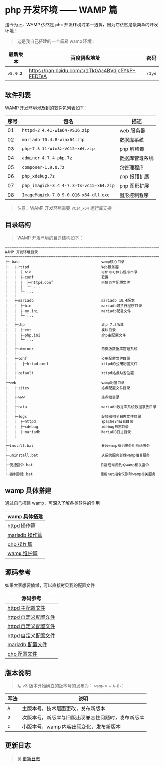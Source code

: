# php 开发环境 —— WAMP 篇

迄今为止，WAMP 依然是 php 开发环境的第一选择，因为它依然是最简单的开发环境！

> 这是我自己搭建的一个简易 wamp 环境：

| 最新版本  | 百度网盘地址                                    | 密码   |
| --------- | ----------------------------------------------- | ------ |
| `v5.0.2` | https://pan.baidu.com/s/1Tk0Aa4BVdjc5YkP-FEDTeA | `r1yd` |

## 软件列表

WAMP 开发环境涉及到的软件包列表如下：

| 序号 | 包名                                    | 描述           |
| ---- | --------------------------------------- | -------------- |
| 01   | `httpd-2.4.41-win64-VS16.zip`           | web 服务器     |
| 02   | `mariadb-10.4.8-winx64.zip`             | 数据库系统     |
| 03   | `php-7.3.11-Win32-VC15-x64.zip`         | php 解释器     |
| 04   | `adminer-4.7.4.php.7z`                  | 数据库管理系统 |
| 05   | `composer-1.9.0.7z`                     | 包管理程序     |
| 06   | `php_xdebug.7z`                         | php 报错扩展   |
| 07   | `php_imagick-3.4.4-7.3-ts-vc15-x64.zip` | php 图形扩展   |
| 08   | `ImageMagick-7.0.9-0-Q16-x64-dll.exe`   | 图形控制程序   |

> 注意：WAMP 开发环境需要 `VC14_x64` 运行库支持

## 目录结构

> WAMP 开发环境的目录结构如下：

```shell
================================================================================
WAMP 开发环境目录
================================================================================
├─ base                                     wamp核心目录
|   ├─httpd                                 Web服务器
|   |  ├─bin                                阿帕奇可执行程序目录
|   |  ├─conf                               配置
|   |  |  ├─httpd.conf                      阿帕奇主配置文件
|   |  |  └─ ...
|   |  └─ ...
|   |
|   ├─mariadb                               mariadb 10.4版本
|   |  ├─bin                                mariadb可执行程序目录
|   |  ├─my.ini                             mariadb配置文件
|   |  └─ ...
|   |
|   ├─php                                   php 7.3版本
|   |  ├─ext                                模块目录
|   |  ├─php.ini                            php主配置文件
|   |  └─ ...
|   |
|   ├─adminer                               网页版数据库管理系统
|   |
|   ├─conf                                  公用配置文件目录
|   |   ├─httpd.conf                        httpd的公用配置文件
|   |
|   ├─default                               httpd站点缺省位置
|   |
├─web                                       wamp配置目录
|   ├─sites                                 站点配置文件目录
|   |
|   ├─www                                   站点根目录
|   |
|   ├─data                                  mariadb数据库系统数据存放目录
|   |
|   ├─logs                                  服务器相关日志文件目录
|   |  ├─httpd                              apache24日志目录
|   |  ├─xdebug                             xdebug日志目录
|   |  ├─mariadb                            MariaDB日志目录
|   |
|
├─install.bat                               安装wamp相关服务到系统服务
|
├─uninstall.bat                             从系统服务卸载wamp相关服务
|
├─便捷指令.bat                               日常经常用到的wamp相关指令
|
└─强制删除.bat                               使用net指令来删除wamp相关服务
```

## wamp 具体搭建

通过自己搭建 wamp，可深入了解各类软件的作用

| wamp 具体搭建                                |
| -------------------------------------------- |
| [httpd 操作篇](./WAMP/01-httpd操作篇.md)     |
| [mariadb 操作篇](./WAMP/02-mariadb操作篇.md) |
| [php 操作篇](./WAMP/03-php操作篇.md)         |
| [wamp 维护篇](./WAMP/04-wamp维护篇.md)       |

## 源码参考

如果大家想要偷懒，可以直接拷贝我的配置文件

| 源码参考                                                       |
| -------------------------------------------------------------- |
| [httpd 主配置文件](./WAMP/httpd/01-httpd主配置文件.md)         |
| [httpd 自定义配置文件](./WAMP/httpd/02-httpd自定义配置文件.md) |
| [httpd 自定义配置文件](./WAMP/httpd/02-httpd自定义配置文件.md) |
| [httpd 自定义配置文件](./WAMP/httpd/02-httpd自定义配置文件.md) |
| [mariadb 配置文件](./WAMP/mariadb/01-mariadb配置文件.md)       |
| [php 配置文件](./WAMP/php/01-php配置文件.md)                   |

## 版本说明

> 从 v3 版本开始确立的版本号的发布为： `wamp-v` + `A-B-C`

| 写法 | 说明                                               |
| ---- | -------------------------------------------------- |
| `A`  | 主版本号，技术层面更改，发布新版本                 |
| `B`  | 次版本号，新版本与旧版出现兼容性问题时，发布新版本 |
| `C`  | 小版本号，wamp 内容出现变化，发布新版本            |

## 更新日志

> 见 [更新日志](./WAMP/更新日志.md)
